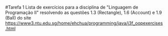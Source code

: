 #Tarefa 1
Lista de exercícios para a disciplina de "Linguagem de Programação II" resolvendo as questões 1.3 (Rectangle), 1.6 (Account) e 1.9 (Ball) do site https://www3.ntu.edu.sg/home/ehchua/programming/java/j3f_oopexercises.html
